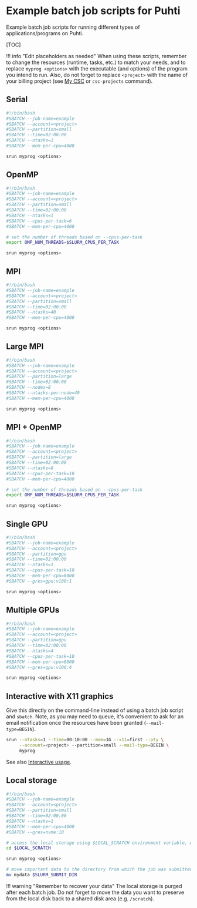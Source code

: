 # Example batch job scripts for Puhti

Example batch job scripts for running different types of applications/programs
on Puhti.

[TOC]

!!! info "Edit placeholders as needed"
    When using these scripts, remember to change the resources (runtime, tasks,
    etc.) to match your needs, and to replace `myprog <options>` with the
    executable (and options) of the program you intend to run. Also, do not
    forget to replace `<project>` with the name of your billing project (see
    [My CSC](https://my.csc.fi) or `csc-projects` command).

## Serial

```bash
#!/bin/bash
#SBATCH --job-name=example
#SBATCH --account=<project>
#SBATCH --partition=small
#SBATCH --time=02:00:00
#SBATCH --ntasks=1
#SBATCH --mem-per-cpu=4000

srun myprog <options>
```

## OpenMP

```bash
#!/bin/bash
#SBATCH --job-name=example
#SBATCH --account=<project>
#SBATCH --partition=small
#SBATCH --time=02:00:00
#SBATCH --ntasks=1
#SBATCH --cpus-per-task=6
#SBATCH --mem-per-cpu=4000

# set the number of threads based on --cpus-per-task
export OMP_NUM_THREADS=$SLURM_CPUS_PER_TASK

srun myprog <options>
```

## MPI

```bash
#!/bin/bash
#SBATCH --job-name=example
#SBATCH --account=<project>
#SBATCH --partition=small
#SBATCH --time=02:00:00
#SBATCH --ntasks=40
#SBATCH --mem-per-cpu=4000

srun myprog <options>
```

## Large MPI

```bash
#!/bin/bash
#SBATCH --job-name=example
#SBATCH --account=<project>
#SBATCH --partition=large
#SBATCH --time=02:00:00
#SBATCH --nodes=8
#SBATCH --ntasks-per-node=40
#SBATCH --mem-per-cpu=4000

srun myprog <options>
```

## MPI + OpenMP

```bash
#!/bin/bash
#SBATCH --job-name=example
#SBATCH --account=<project>
#SBATCH --partition=large
#SBATCH --time=02:00:00
#SBATCH --ntasks=8
#SBATCH --cpus-per-task=10
#SBATCH --mem-per-cpu=4000

# set the number of threads based on --cpus-per-task
export OMP_NUM_THREADS=$SLURM_CPUS_PER_TASK

srun myprog <options>
```

## Single GPU

```bash
#!/bin/bash
#SBATCH --job-name=example
#SBATCH --account=<project>
#SBATCH --partition=gpu
#SBATCH --time=02:00:00
#SBATCH --ntasks=1
#SBATCH --cpus-per-task=10
#SBATCH --mem-per-cpu=8000
#SBATCH --gres=gpu:v100:1

srun myprog <options>
```

## Multiple GPUs

```bash
#!/bin/bash
#SBATCH --job-name=example
#SBATCH --account=<project>
#SBATCH --partition=gpu
#SBATCH --time=02:00:00
#SBATCH --ntasks=4
#SBATCH --cpus-per-task=10
#SBATCH --mem-per-cpu=8000
#SBATCH --gres=gpu:v100:4

srun myprog <options>
```

## Interactive with X11 graphics
 
Give this directly on the command-line instead of using a batch job script and
`sbatch`. Note, as you may need to queue, it's convenient to ask for an email
notification once the resources have been granted (`--mail-type=BEGIN`).

```bash
srun --ntasks=1 --time=00:10:00 --mem=1G --x11=first --pty \
     --account=<project> --partition=small --mail-type=BEGIN \
     myprog
```

See also [Interactive usage](interactive-usage.md).

## Local storage

```bash
#!/bin/bash
#SBATCH --job-name=example
#SBATCH --account=<project>
#SBATCH --partition=small
#SBATCH --time=02:00:00
#SBATCH --ntasks=1
#SBATCH --mem-per-cpu=4000
#SBATCH --gres=nvme:10

# access the local storage using $LOCAL_SCRATCH environment variable, e.g.
cd $LOCAL_SCRATCH

srun myprog <options>

# move important data to the directory from which the job was submitted, e.g.
mv mydata $SLURM_SUBMIT_DIR
```

!!! warning "Remember to recover your data"
    The local storage is purged after each batch job. Do not forget to move
    the data you want to preserve from the local disk back to a shared disk
    area (e.g. `/scratch`).
